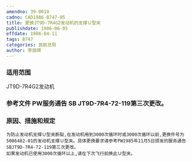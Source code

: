 ```yaml
---
amendno: 39-0010  
cadno: CAD1986-B747-05  
title: 更换JT9D-7R4G2发动机的支撑Ｕ型夹  
publishdate: 1986-06-05  
effdate: 1986-04-11  
tags: B747  
categories: 民航总局  
author: 李丽琪  
---
```

  
### 适用范围  
JT9D-7R4G2发动机  
  
<!--more-->  
### 参考文件    PW服务通告 SB JT9D-7R4-72-119第三次更改。  
  
### 原因、措施和规定  
    为防止发动机支撑Ｕ型夹断裂,在发动机用到3000次循环时或3000次循环以前,更换件号为5006482-01的发动机支撑Ｕ型夹。具体更换要求请参考PW1985年11月5日颁发的服务通告SBJT9D-7R4-72-119第三次更改。  
    如果发动机已使用3000次循环以上,请在下次飞行前换此Ｕ型夹。  
